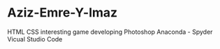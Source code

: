 # Aziz-Emre-Y-lmaz
HTML
CSS
interesting game developing
Photoshop
Anaconda - Spyder
Vicual Studio Code
